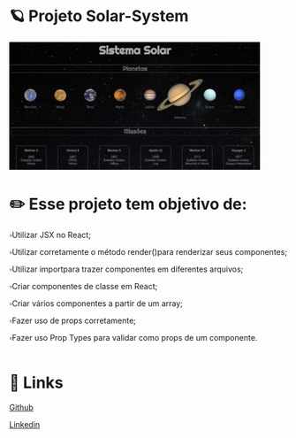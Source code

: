 # 🪐 Projeto Solar-System

<img src="https://github.com/carolhn/Projeto-Solar-System/blob/master/imagem.png?raw=true" alt="imagem.png" style="max-width: 90%;">

# ✏️  Esse projeto tem objetivo de:

 ▫️Utilizar JSX no React;<br>

▫️Utilizar corretamente o método render()para renderizar seus componentes;<br>

▫️Utilizar importpara trazer componentes em diferentes arquivos;<br>

▫️Criar componentes de classe em React;<br>

▫️Criar vários componentes a partir de um array;<br>

▫️Fazer uso de props corretamente;<br>

▫️Fazer uso Prop Types para validar como props de um componente.<br>
<br>

# 🔗️ Links

<a href="https://github.com/carolhn" target="_blank" rel="noreferrer noopener">Github</a>

<a href="https://www.linkedin.com/in/caroline-nunes-769307240/" target="_blank" rel="noreferrer noopener">Linkedin</a>

